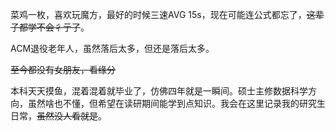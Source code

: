 菜鸡一枚，喜欢玩魔方，最好的时候三速AVG 15s，现在可能连公式都忘了，~~这辈子都学不会彳亍了~~。

ACM退役老年人，虽然落后太多，但还是落后太多。

~~至今都没有女朋友，看缘分~~

本科天天摸鱼，混着混着就毕业了，仿佛四年就是一瞬间。硕士主修数据科学方向，虽然啥也不懂，但希望在读研期间能学到点知识。我会在这里记录我的研究生日常，~~虽然没人看就是~~。
